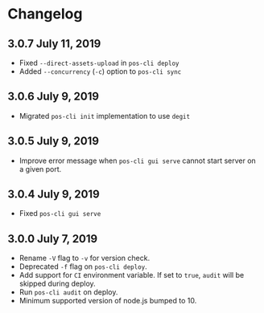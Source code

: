 # Changelog

## 3.0.7 July 11, 2019
* Fixed `--direct-assets-upload` in `pos-cli deploy`
* Added `--concurrency` (`-c`) option to `pos-cli sync`

## 3.0.6 July 9, 2019
* Migrated `pos-cli init` implementation to use `degit`

## 3.0.5 July 9, 2019
* Improve error message when `pos-cli gui serve` cannot start server on a given port.

## 3.0.4 July 9, 2019
* Fixed `pos-cli gui serve`

## 3.0.0 July 7, 2019
* Rename `-V` flag to `-v` for version check.
* Deprecated `-f` flag on `pos-cli deploy`.
* Add support for `CI` environment variable. If set to `true`, `audit` will be skipped during deploy.
* Run `pos-cli audit` on deploy.
* Minimum supported version of node.js bumped to 10.
